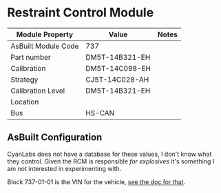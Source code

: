 # Restraint Control Module

| Module Property     | Value          | Notes |
| ------------------- | -------------- | ----- |
| AsBuilt Module Code | 737            |       |
| Part number         | DM5T-14B321-EH |       |
| Calibration         | DM5T-14C098-EH |       |
| Strategy            | CJ5T-14C028-AH |       |
| Calibration Level   | DM5T-14B321-EH |       |
| Location            |                |       |
| Bus                 | HS-CAN         |       |

## AsBuilt Configuration

CyanLabs does not have a database for these values, I don't know what they control. Given the RCM is responsible _for explosives_ it's something I am not interested in experimenting with.

Block 737-01-01 is the VIN for the vehicle, [see the doc for that](/systems/ford_vin.md).

